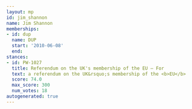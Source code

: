 ```yaml
---
layout: mp
id: jim_shannon
name: Jim Shannon
memberships:
- id: dup
  name: DUP
  start: '2010-06-08'
  end: 
stances:
- id: PW-1027
  title: Referendum on the UK's membership of the EU — For
  text: a referendum on the UK&rsquo;s membership of the <b>EU</b>
  score: 74.0
  max_score: 300
  num_votes: 18
autogenerated: true
---
```

